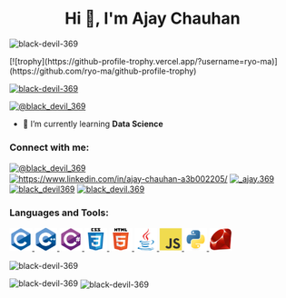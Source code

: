 <h1 align="center">Hi 👋, I'm  Ajay Chauhan</h1>

<p align="left"> <img src="https://komarev.com/ghpvc/?username=black-devil-369&label=Profile%20views&color=0e75b6&style=flat" alt="black-devil-369" /> </p>
<p align="left">[![trophy](https://github-profile-trophy.vercel.app/?username=ryo-ma)](https://github.com/ryo-ma/github-profile-trophy)</p>

<p align="left"> <a href="https://github.com/ryo-ma/github-profile-trophy"><img src="https://github-profile-trophy.vercel.app/?username=black-devil-369" alt="black-devil-369" /></a> </p>

<p align="left"> <a href="https://twitter.com/@black_devil_369" target="blank"><img src="https://img.shields.io/twitter/follow/@black_devil_369?logo=twitter&style=for-the-badge" alt="@black_devil_369" /></a> </p>

- 🌱 I’m currently learning **Data Science**

<h3 align="left">Connect with me:</h3>
<p align="left">
<a href="https://twitter.com/@black_devil_369" target="blank"><img align="center" src="https://raw.githubusercontent.com/rahuldkjain/github-profile-readme-generator/master/src/images/icons/Social/twitter.svg" alt="@black_devil_369" height="30" width="40" /></a>
<a href="https://linkedin.com/in/https://www.linkedin.com/in/ajay-chauhan-a3b002205/" target="blank"><img align="center" src="https://raw.githubusercontent.com/rahuldkjain/github-profile-readme-generator/master/src/images/icons/Social/linked-in-alt.svg" alt="https://www.linkedin.com/in/ajay-chauhan-a3b002205/" height="30" width="40" /></a>
<a href="https://instagram.com/_ajay.369" target="blank"><img align="center" src="https://raw.githubusercontent.com/rahuldkjain/github-profile-readme-generator/master/src/images/icons/Social/instagram.svg" alt="_ajay.369" height="30" width="40" /></a>
<a href="https://www.codechef.com/users/black_devil369" target="blank"><img align="center" src="https://cdn.jsdelivr.net/npm/simple-icons@3.1.0/icons/codechef.svg" alt="black_devil369" height="30" width="40" /></a>
<a href="https://www.topcoder.com/members/black_devil.369" target="blank"><img align="center" src="https://raw.githubusercontent.com/rahuldkjain/github-profile-readme-generator/master/src/images/icons/Social/topcoder.svg" alt="black_devil.369" height="30" width="40" /></a>
</p>

<h3 align="left">Languages and Tools:</h3>
<p align="left"> 
<a href="https://www.cprogramming.com/" target="_blank" rel="noreferrer"> <img src="https://raw.githubusercontent.com/devicons/devicon/master/icons/c/c-original.svg" alt="c" width="40" height="40"/> </a>  <a href="https://www.w3schools.com/cpp/" target="_blank" rel="noreferrer"> <img src="https://raw.githubusercontent.com/devicons/devicon/master/icons/cplusplus/cplusplus-original.svg" alt="cplusplus" width="40" height="40"/> </a> <a href="https://www.w3schools.com/cs/" target="_blank" rel="noreferrer"> <img src="https://raw.githubusercontent.com/devicons/devicon/master/icons/csharp/csharp-original.svg" alt="csharp" width="40" height="40"/> </a> <a href="https://www.w3schools.com/css/" target="_blank" rel="noreferrer"> <img src="https://raw.githubusercontent.com/devicons/devicon/master/icons/css3/css3-original-wordmark.svg" alt="css3" width="40" height="40"/> </a>  <a href="https://www.w3.org/html/" target="_blank" rel="noreferrer"> <img src="https://raw.githubusercontent.com/devicons/devicon/master/icons/html5/html5-original-wordmark.svg" alt="html5" width="40" height="40"/> </a>  <a href="https://www.java.com" target="_blank" rel="noreferrer"> <img src="https://raw.githubusercontent.com/devicons/devicon/master/icons/java/java-original.svg" alt="java" width="40" height="40"/> </a> <a href="https://developer.mozilla.org/en-US/docs/Web/JavaScript" target="_blank" rel="noreferrer"> <img src="https://raw.githubusercontent.com/devicons/devicon/master/icons/javascript/javascript-original.svg" alt="javascript" width="40" height="40"/> </a> <a href="https://www.python.org" target="_blank" rel="noreferrer"> <img src="https://raw.githubusercontent.com/devicons/devicon/master/icons/python/python-original.svg" alt="python" width="40" height="40"/> </a> <a href="https://www.ruby-lang.org/en/" target="_blank" rel="noreferrer"> <img src="https://raw.githubusercontent.com/devicons/devicon/master/icons/ruby/ruby-original.svg" alt="ruby" width="40" height="40"/> </a>
  
<!--  <a href="https://www.arduino.cc/" target="_blank" rel="noreferrer"> <img src="https://cdn.worldvectorlogo.com/logos/arduino-1.svg" alt="arduino" width="40" height="40"/> </a><a href="https://developer.android.com" target="_blank" rel="noreferrer"> <img src="https://raw.githubusercontent.com/devicons/devicon/master/icons/android/android-original-wordmark.svg" alt="android" width="40" height="40"/> </a><a href="https://kotlinlang.org" target="_blank" rel="noreferrer"> <img src="https://www.vectorlogo.zone/logos/kotlinlang/kotlinlang-icon.svg" alt="kotlin" width="40" height="40"/> </a> <a href="https://golang.org" target="_blank" rel="noreferrer"> <img src="https://raw.githubusercontent.com/devicons/devicon/master/icons/go/go-original.svg" alt="go" width="40" height="40"/> </a><a href="https://www.linux.org/" target="_blank" rel="noreferrer"> <img src="https://raw.githubusercontent.com/devicons/devicon/master/icons/linux/linux-original.svg" alt="linux" width="40" height="40"/> </a> <a href="https://nodejs.org" target="_blank" rel="noreferrer"> <img src="https://raw.githubusercontent.com/devicons/devicon/master/icons/nodejs/nodejs-original-wordmark.svg" alt="nodejs" width="40" height="40"/> </a><a href="https://angular.io" target="_blank" rel="noreferrer"> <img src="https://angular.io/assets/images/logos/angular/angular.svg" alt="angular" width="40" height="40"/> </a> <a href="https://angular.io" target="_blank" rel="noreferrer"> <img src="https://raw.githubusercontent.com/devicons/devicon/master/icons/angularjs/angularjs-original-wordmark.svg" alt="angularjs" width="40" height="40"/> </a> <a href="https://getbootstrap.com" target="_blank" rel="noreferrer"> <img src="https://raw.githubusercontent.com/devicons/devicon/master/icons/bootstrap/bootstrap-plain-wordmark.svg" alt="bootstrap" width="40" height="40"/> </a><img
 src="https://raw.githubusercontent.com/devicons/devicon/master/icons/react/react-original-wordmark.svg" alt="react" width="40" height="40"/> </a>
  </p> <a href="https://reactjs.org/" target="_blank" rel="noreferrer"> <img -->
  
<p><img align="center" src="https://github-readme-streak-stats.herokuapp.com/?user=black-devil-369&" alt="black-devil-369" /></p>
<p><img align="left" src="https://github-readme-stats.vercel.app/api/top-langs?username=black-devil-369&show_icons=true&locale=en&layout=compact" alt="black-devil-369" /></p>
<p>&nbsp;<img align="center" src="https://github-readme-stats.vercel.app/api?username=black-devil-369&show_icons=true&locale=en" alt="black-devil-369" /></p>
